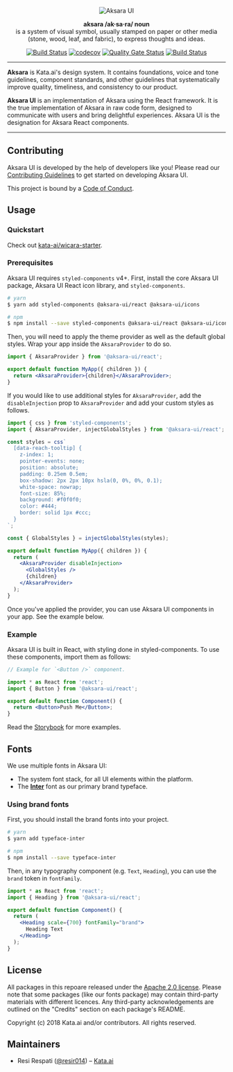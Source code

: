 <p align="center">
  <img alt="Aksara UI" src="assets/aksara-banner.svg" />
</p>

<p align="center">
  <strong>aksara /ak·sa·ra/ noun</strong><br>
  is a system of visual symbol, usually stamped on paper or other media (stone, wood, leaf, and fabric), to express thoughts and ideas.
</p>

<p align="center">
  <a href="https://github.com/kata-ai/aksara-ui/actions?query=workflow%3ACI"><img alt="Build Status" src="https://github.com/kata-ai/aksara-ui/workflows/CI/badge.svg" /></a>
  <a href="https://codecov.io/gh/kata-ai/aksara-ui"><img alt="codecov" src="https://codecov.io/gh/kata-ai/aksara-ui/branch/next/graph/badge.svg" /></a>
  <a href="https://sonarcloud.io/dashboard?id=kata-ai_aksara-ui"><img alt="Quality Gate Status" src="https://sonarcloud.io/api/project_badges/measure?project=kata-ai_aksara-ui&metric=alert_status" /></a>
  <a href="https://lernajs.io/"><img alt="Build Status" src="https://img.shields.io/badge/maintained%20with-lerna-cc00ff.svg" /></a>
</p>

---

**Aksara** is Kata.ai's design system. It contains foundations, voice and tone guidelines, component standards, and other guidelines that systematically improve quality, timeliness, and consistency to our product.

**Aksara UI** is an implementation of Aksara using the React framework. It is the true implementation of Aksara in raw code form, designed to communicate with users and bring delightful experiences. Aksara UI is the designation for Aksara React components.

---

## Contributing

Aksara UI is developed by the help of developers like you! Please read our [Contributing Guidelines](CONTRIBUTING.md) to get started on developing Aksara UI.

This project is bound by a [Code of Conduct](CODE_OF_CONDUCT.md).

## Usage

### Quickstart

Check out [kata-ai/wicara-starter](https://github.com/kata-ai/wicara-starter).

### Prerequisites

Aksara UI requires `styled-components` v4+. First, install the core Aksara UI package, Aksara UI React icon library, and `styled-components`.

```bash
# yarn
$ yarn add styled-components @aksara-ui/react @aksara-ui/icons

# npm
$ npm install --save styled-components @aksara-ui/react @aksara-ui/icons
```

Then, you will need to apply the theme provider as well as the default global styles. Wrap your app inside the `AksaraProvider` to do so.

```jsx
import { AksaraProvider } from '@aksara-ui/react';

export default function MyApp({ children }) {
  return <AksaraProvider>{children}</AksaraProvider>;
}
```

If you would like to use additional styles for `AksaraProvider`, add the `disableInjection` prop to `AksaraProvider` and add your custom styles as follows.

```jsx
import { css } from 'styled-components';
import { AksaraProvider, injectGlobalStyles } from '@aksara-ui/react';

const styles = css`
  [data-reach-tooltip] {
    z-index: 1;
    pointer-events: none;
    position: absolute;
    padding: 0.25em 0.5em;
    box-shadow: 2px 2px 10px hsla(0, 0%, 0%, 0.1);
    white-space: nowrap;
    font-size: 85%;
    background: #f0f0f0;
    color: #444;
    border: solid 1px #ccc;
  }
`;

const { GlobalStyles } = injectGlobalStyles(styles);

export default function MyApp({ children }) {
  return (
    <AksaraProvider disableInjection>
      <GlobalStyles />
      {children}
    </AksaraProvider>
  );
}
```

Once you've applied the provider, you can use Aksara UI components in your app. See the example below.

### Example

Aksara UI is built in React, with styling done in styled-components. To use these components, import them as follows:

```jsx
// Example for `<Button />` component.

import * as React from 'react';
import { Button } from '@aksara-ui/react';

export default function Component() {
  return <Button>Push Me</Button>;
}
```

Read the [Storybook](https://wicara.now.sh/) for more examples.

## Fonts

We use multiple fonts in Aksara UI:

- The system font stack, for all UI elements within the platform.
- The [**Inter**](https://rsms.me/inter/) font as our primary brand typeface.

### Using brand fonts

First, you should install the brand fonts into your project.

```bash
# yarn
$ yarn add typeface-inter

# npm
$ npm install --save typeface-inter
```

Then, in any typography component (e.g. `Text`, `Heading`), you can use the `brand` token in `fontFamily`.

```jsx
import * as React from 'react';
import { Heading } from '@aksara-ui/react';

export default function Component() {
  return (
    <Heading scale={700} fontFamily="brand">
      Heading Text
    </Heading>
  );
}
```

## License

All packages in this repoare released under the [Apache 2.0 license](LICENSE). Please note that some packages (like our fonts package) may contain third-party materials with different licences. Any third-party acknowledgements are outlined on the "Credits" section on each package's README.

Copyright (c) 2018 Kata.ai and/or contributors. All rights reserved.

## Maintainers

- Resi Respati ([@resir014](https://twitter.com/resir014)) – [Kata.ai](https://kata.ai)
